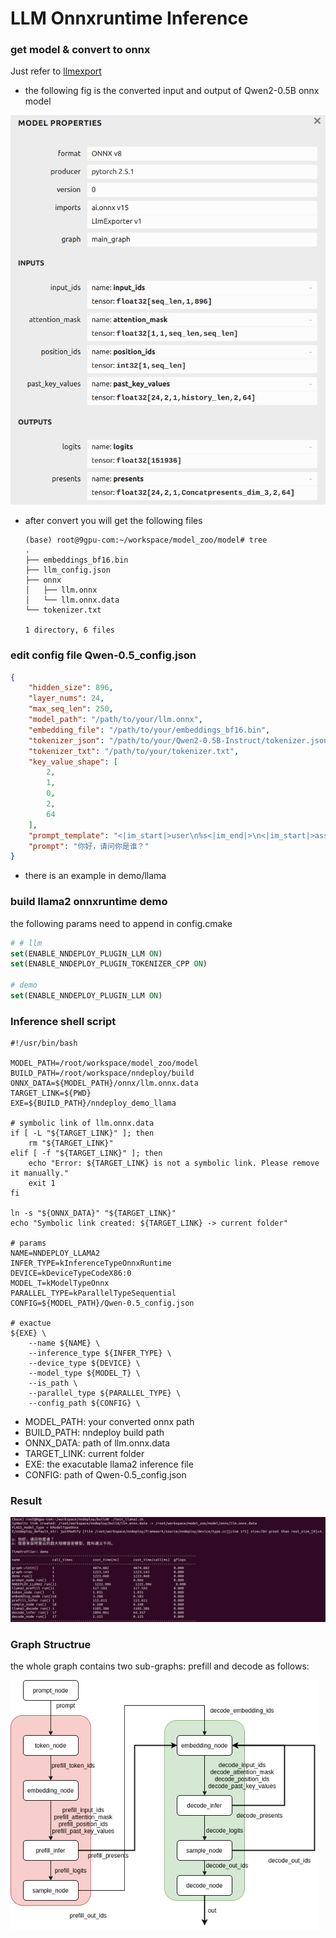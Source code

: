 # LLM Onnxruntime Inference



### get model & convert to onnx

Just refer to [llmexport](https://github.com/wangzhaode/llm-export)

* the following fig is the converted input and output of Qwen2-0.5B onnx model

<img src="./imgs/Qwen0.5B-onnx.png" alt="Qwen0.5B-onnx" style="zoom:80%;" />

* after convert you will get the following files

  ```shell
  (base) root@9gpu-com:~/workspace/model_zoo/model# tree 
  .
  ├── embeddings_bf16.bin
  ├── llm_config.json
  ├── onnx
  │   ├── llm.onnx
  │   └── llm.onnx.data
  └── tokenizer.txt
  
  1 directory, 6 files
  ```



### edit config file Qwen-0.5_config.json

```json
{
    "hidden_size": 896,
    "layer_nums": 24,
    "max_seq_len": 250,
    "model_path": "/path/to/your/llm.onnx",
    "embedding_file": "/path/to/your/embeddings_bf16.bin",
    "tokenizer_json": "/path/to/your/Qwen2-0.5B-Instruct/tokenizer.json",
    "tokenizer_txt": "/path/to/your/tokenizer.txt",
    "key_value_shape": [
        2,
        1,
        0,
        2,
        64
    ],
    "prompt_template": "<|im_start|>user\n%s<|im_end|>\n<|im_start|>assistant\n",
    "prompt": "你好，请问你是谁？"
}

```
* there is an example in demo/llama


### build llama2 onnxruntime demo

the following params need to append in config.cmake

```cmake
# # llm
set(ENABLE_NNDEPLOY_PLUGIN_LLM ON)
set(ENABLE_NNDEPLOY_PLUGIN_TOKENIZER_CPP ON)

# demo
set(ENABLE_NNDEPLOY_PLUGIN_LLM ON)
```



### Inference shell script

```shell
#!/usr/bin/bash

MODEL_PATH=/root/workspace/model_zoo/model
BUILD_PATH=/root/workspace/nndeploy/build
ONNX_DATA=${MODEL_PATH}/onnx/llm.onnx.data
TARGET_LINK=${PWD}
EXE=${BUILD_PATH}/nndeploy_demo_llama

# symbolic link of llm.onnx.data
if [ -L "${TARGET_LINK}" ]; then
    rm "${TARGET_LINK}"
elif [ -f "${TARGET_LINK}" ]; then
    echo "Error: ${TARGET_LINK} is not a symbolic link. Please remove it manually."
    exit 1
fi

ln -s "${ONNX_DATA}" "${TARGET_LINK}"
echo "Symbolic link created: ${TARGET_LINK} -> current folder"

# params
NAME=NNDEPLOY_LLAMA2
INFER_TYPE=kInferenceTypeOnnxRuntime
DEVICE=kDeviceTypeCodeX86:0
MODEL_T=kModelTypeOnnx
PARALLEL_TYPE=kParallelTypeSequential
CONFIG=${MODEL_PATH}/Qwen-0.5_config.json

# exactue 
${EXE} \
    --name ${NAME} \
    --inference_type ${INFER_TYPE} \
    --device_type ${DEVICE} \
    --model_type ${MODEL_T} \
    --is_path \
    --parallel_type ${PARALLEL_TYPE} \
    --config_path ${CONFIG} \

```

* MODEL_PATH: your converted onnx path
* BUILD_PATH: nndeploy build path
* ONNX_DATA: path of llm.onnx.data
* TARGET_LINK: current folder
* EXE: the exacutable llama2 inference file
* CONFIG: path of Qwen-0.5_config.json



### Result

<img src="./imgs/result.png" alt="result" style="zoom:80%;" />

### Graph Structrue

the whole graph contains two sub-graphs: prefill and decode as follows:

<img src="./imgs/llama2-graph.png" alt="llama2-graph" style="zoom:80%;" />



